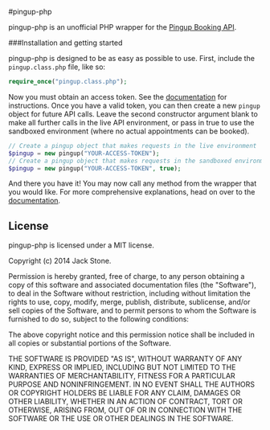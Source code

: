 #pingup-php

pingup-php is an unofficial PHP wrapper for the [Pingup Booking API](http://developers.pingup.com).

###Installation and getting started

pingup-php is designed to be as easy as possible to use.  First, include the `pingup.class.php` file, like so:

```php
require_once("pingup.class.php");
```

Now you must obtain an access token.  See the [documentation]("https://github.com/JackStoneDev/pingup-php/blob/master/methods.md#generating-an-access-token") for instructions.  Once you have a valid token, you can then create a new `pingup` object for future API calls.  Leave the second constructor argument blank to make all further calls in the live API environment, or pass in true to use the sandboxed environment (where no actual appointments can be booked).

```php
// Create a pingup object that makes requests in the live environment
$pingup = new pingup("YOUR-ACCESS-TOKEN");
// Create a pingup object that makes requests in the sandboxed environment
$pingup = new pingup("YOUR-ACCESS-TOKEN", true);
```

And there you have it! You may now call any method from the wrapper that you would like.  For more comprehensive explanations, head on over to the [documentation](https://github.com/JackStoneDev/pingup-php/blob/master/methods.md).

## License

pingup-php is licensed under a MIT license.

Copyright (c) 2014 Jack Stone.

Permission is hereby granted, free of charge, to any person obtaining a copy of this software and associated documentation files (the "Software"), to deal in the Software without restriction, including without limitation the rights to use, copy, modify, merge, publish, distribute, sublicense, and/or sell copies of the Software, and to permit persons to whom the Software is furnished to do so, subject to the following conditions:

The above copyright notice and this permission notice shall be included in all copies or substantial portions of the Software.

THE SOFTWARE IS PROVIDED "AS IS", WITHOUT WARRANTY OF ANY KIND, EXPRESS OR IMPLIED, INCLUDING BUT NOT LIMITED TO THE WARRANTIES OF MERCHANTABILITY, FITNESS FOR A PARTICULAR PURPOSE AND NONINFRINGEMENT. IN NO EVENT SHALL THE AUTHORS OR COPYRIGHT HOLDERS BE LIABLE FOR ANY CLAIM, DAMAGES OR OTHER LIABILITY, WHETHER IN AN ACTION OF CONTRACT, TORT OR OTHERWISE, ARISING FROM, OUT OF OR IN CONNECTION WITH THE SOFTWARE OR THE USE OR OTHER DEALINGS IN THE SOFTWARE.

